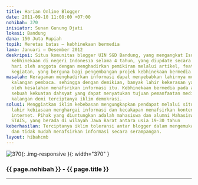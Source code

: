 ```yaml
---
title: Harian Online Blogger
date: 2011-09-10 11:08:00 +07:00
nohibah: 370
inisiator: Sunan Gunung Djati
lokasi: Bandung
dana: 150 Juta Rupiah
topik: Meretas batas – kebhinekaan bermedia
lama: Januari – Desember 2012
deskripsi: Situs komunitas blogger UIN SGD Bandung, yang mengangkat Isu pentingnya
  kebhinekaan di negeri Indonesia selama 4 tahun, yang diupdate secara berkala/per
  hari oleh anggota dengan menghadirkan pemikiran melalui artikel, feature, berita,
  kegiatan, yang berguna bagi pengembangan projek kebhinekaan bermedia.
masalah: Keragaman menghadirkan informasi dapat menyebabkan lahirnya multitafsir di
  kalangan pembaca. sehingga dengan demikian, banyak lahir kekerasan yang diinisiasi
  oleh kesalahan menafsrikan informasi itu. Kebhinekaan bermedia pada akhirnya merupakan
  sebuah kekuatan dahsyat yang dapat menyatukan tujuan pemanfaatan media oleh berbagai
  kalangan demi terciptanya iklim demokrasi.
solusi: Menggiatkan iklim kebebasan mengungkapkan pendapat melalui situs SGD, sehingga
  lahir kebiasaan menghargai informasi dan kecakapan menafsirkan konten yang ada di
  internet. Pihak yang diuntungkan adalah mahasiswa dan alumni Mahasiswa UIN, STAIN,
  STAIS, yang berada di wilayah Jawa Barat antara usia 19-30 tahun
keberhasilan: Terciptanya iklim toleransi antar blogger dalam mengemukakan pendapat
  dan tidak mudah menafsirkan informasi secara serampangan.
layout: hibahcmb
---
```


![370](/static/img/hibahcmb/370.png){: .img-responsive }{: width="370" }

### {{ page.nohibah }} - {{ page.title }}

---
